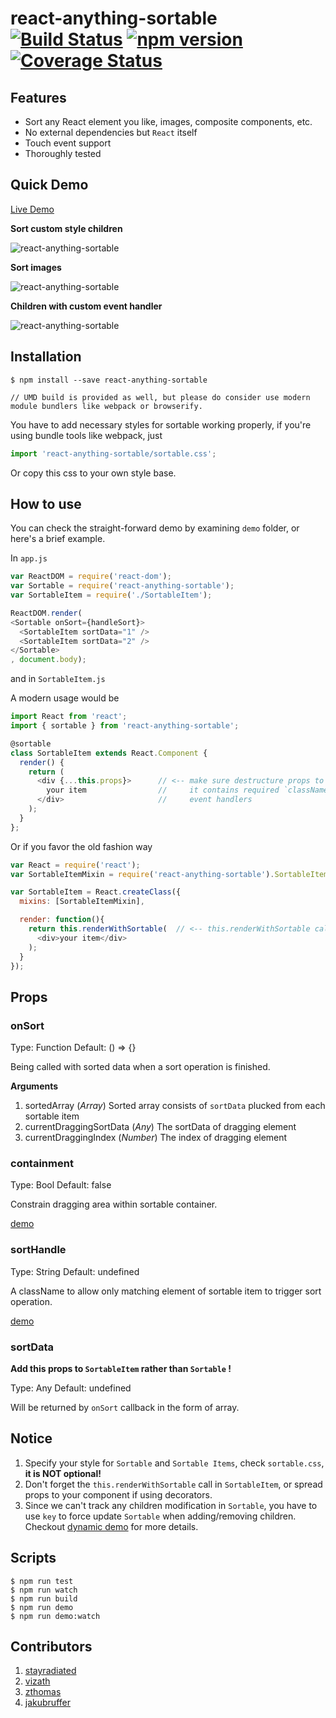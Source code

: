 # react-anything-sortable [![Build Status](https://travis-ci.org/jasonslyvia/react-anything-sortable.svg)](https://travis-ci.org/jasonslyvia/react-anything-sortable) [![npm version](https://badge.fury.io/js/react-anything-sortable.svg)](http://badge.fury.io/js/react-anything-sortable) [![Coverage Status](https://coveralls.io/repos/github/jasonslyvia/react-anything-sortable/badge.svg?branch=master)](https://coveralls.io/github/jasonslyvia/react-anything-sortable?branch=master)

## Features

 - Sort any React element you like, images, composite components, etc.
 - No external dependencies but `React` itself
 - Touch event support
 - Thoroughly tested

## Quick Demo

[Live Demo](http://jasonslyvia.github.io/react-anything-sortable/demo/)

**Sort custom style children**

![react-anything-sortable](http://ww4.sinaimg.cn/large/831e9385gw1equswkpcfag209p02sgn5.gif)

**Sort images**

![react-anything-sortable](http://ww3.sinaimg.cn/mw690/831e9385gw1equstgvfmzg20a50360va.gif)

**Children with custom event handler**

![react-anything-sortable](http://ww4.sinaimg.cn/large/831e9385gw1eqy459cieqg20au02s0t4.gif)

## Installation

```
$ npm install --save react-anything-sortable

// UMD build is provided as well, but please do consider use modern module bundlers like webpack or browserify.
```

You have to add necessary styles for sortable working properly, if you're using bundle tools like webpack, just 

```javascript
import 'react-anything-sortable/sortable.css';
```

Or copy this css to your own style base.

## How to use

You can check the straight-forward demo by examining `demo` folder, or here's a brief example.

In `app.js`

````javascript
var ReactDOM = require('react-dom');
var Sortable = require('react-anything-sortable');
var SortableItem = require('./SortableItem');

ReactDOM.render(
<Sortable onSort={handleSort}>
  <SortableItem sortData="1" />
  <SortableItem sortData="2" />
</Sortable>
, document.body);
````

and in `SortableItem.js`

A modern usage would be

```javascript
import React from 'react';
import { sortable } from 'react-anything-sortable';

@sortable
class SortableItem extends React.Component {
  render() {
    return (
      <div {...this.props}>      // <-- make sure destructure props to your own item,
        your item                //     it contains required `className`s and
      </div>                     //     event handlers
    );
  }
};
```

Or if you favor the old fashion way

````javascript
var React = require('react');
var SortableItemMixin = require('react-anything-sortable').SortableItemMixin;

var SortableItem = React.createClass({
  mixins: [SortableItemMixin],

  render: function(){
    return this.renderWithSortable(  // <-- this.renderWithSortable call is essential
      <div>your item</div>
    );
  }
});
````

## Props

### onSort

Type: Function Default: () => {}

Being called with sorted data when a sort operation is finished.

**Arguments**

 1. sortedArray (*Array*) Sorted array consists of `sortData` plucked from each sortable item
 2. currentDraggingSortData (*Any*) The sortData of dragging element
 3. currentDraggingIndex (*Number*) The index of dragging element

### containment

Type: Bool Default: false

Constrain dragging area within sortable container.

[demo](http://jasonslyvia.github.io/react-anything-sortable/demo/index.html#/containment)

### sortHandle

Type: String Default: undefined

A className to allow only matching element of sortable item to trigger sort operation. 

[demo](http://jasonslyvia.github.io/react-anything-sortable/demo/index.html#/handle)

### sortData

**Add this props to `SortableItem` rather than `Sortable` !**

Type: Any Default: undefined

Will be returned by `onSort` callback in the form of array.

## Notice

1. Specify your style for `Sortable` and `Sortable Items`, check `sortable.css`, **it is NOT optional!**
2. Don't forget the `this.renderWithSortable` call in `SortableItem`, or spread props to your component if using decorators.
3. Since we can't track any children modification in `Sortable`, you have to use `key` to force update `Sortable` when adding/removing children. Checkout [dynamic demo](http://jasonslyvia.github.io/react-anything-sortable/demo/#/dynamic) for more details.


## Scripts

```
$ npm run test
$ npm run watch
$ npm run build
$ npm run demo
$ npm run demo:watch
```


## Contributors

1. [stayradiated](https://github.com/stayradiated)
2. [vizath](https://github.com/vizath)
3. [zthomas](https://github.com/zthomas)
4. [jakubruffer](https://github.com/jakubruffer)
